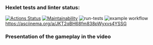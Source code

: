 ### Hexlet tests and linter status:
[![Actions Status](https://github.com/mrjonsonDD/python-project-lvl1/workflows/hexlet-check/badge.svg)](https://github.com/mrjonsonDD/python-project-lvl1/actions)
[![Maintainability](https://api.codeclimate.com/v1/badges/a99a88d28ad37a79dbf6/maintainability)](https://codeclimate.com/github/codeclimate/codeclimate/maintainability)
![run-tests](https://github.com/afiskon/go-rest-service-example/workflows/run-tests/badge.svg)
![example workflow](https://github.com/<OWNER>/<REPOSITORY>/actions/workflows/<WORKFLOW_FILE>/badge.svg)
https://asciinema.org/a/JKT2qBH68fm838pWyxvs4YSSG

### Presentation of the gameplay in the video

<a href="https://asciinema.org/a/JKT2qBH68fm838pWyxvs4YSSG" /></a>
